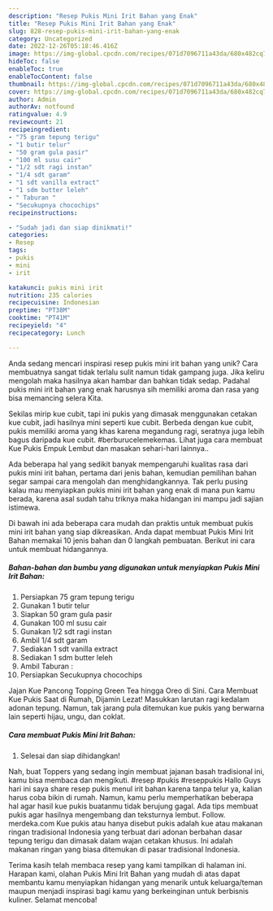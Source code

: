```yaml
---
description: "Resep Pukis Mini Irit Bahan yang Enak"
title: "Resep Pukis Mini Irit Bahan yang Enak"
slug: 828-resep-pukis-mini-irit-bahan-yang-enak
category: Uncategorized
date: 2022-12-26T05:18:46.416Z
image: https://img-global.cpcdn.com/recipes/071d7096711a43da/680x482cq70/pukis-mini-irit-bahan-foto-resep-utama.jpg
hideToc: false
enableToc: true
enableTocContent: false
thumbnail: https://img-global.cpcdn.com/recipes/071d7096711a43da/680x482cq70/pukis-mini-irit-bahan-foto-resep-utama.jpg
cover: https://img-global.cpcdn.com/recipes/071d7096711a43da/680x482cq70/pukis-mini-irit-bahan-foto-resep-utama.jpg
author: Admin
authorAv: notfound
ratingvalue: 4.9
reviewcount: 21
recipeingredient:
- "75 gram tepung terigu"
- "1 butir telur"
- "50 gram gula pasir"
- "100 ml susu cair"
- "1/2 sdt ragi instan"
- "1/4 sdt garam"
- "1 sdt vanilla extract"
- "1 sdm butter leleh"
- " Taburan "
- "Secukupnya chocochips"
recipeinstructions:

- "Sudah jadi dan siap dinikmati!"
categories:
- Resep
tags:
- pukis
- mini
- irit

katakunci: pukis mini irit 
nutrition: 235 calories
recipecuisine: Indonesian
preptime: "PT38M"
cooktime: "PT41M"
recipeyield: "4"
recipecategory: Lunch

---
```





Anda sedang mencari inspirasi resep pukis mini irit bahan yang unik? Cara membuatnya sangat tidak terlalu sulit namun tidak gampang juga. Jika keliru mengolah maka hasilnya akan hambar dan bahkan tidak sedap. Padahal pukis mini irit bahan yang enak harusnya sih memiliki aroma dan rasa yang bisa memancing selera Kita.





Sekilas mirip kue cubit, tapi ini pukis yang dimasak menggunakan cetakan kue cubit, jadi hasilnya mini seperti kue cubit. Berbeda dengan kue cubit, pukis memiliki aroma yang khas karena megandung ragi, seratnya juga lebih bagus daripada kue cubit. #berburucelemekemas. Lihat juga cara membuat Kue Pukis Empuk Lembut dan masakan sehari-hari lainnya..

Ada beberapa hal yang sedikit banyak mempengaruhi kualitas rasa dari pukis mini irit bahan, pertama dari jenis bahan, kemudian pemilihan bahan segar sampai cara mengolah dan menghidangkannya. Tak perlu pusing kalau mau menyiapkan pukis mini irit bahan yang enak di mana pun kamu berada, karena asal sudah tahu triknya maka hidangan ini mampu jadi sajian istimewa.






Di bawah ini ada beberapa cara mudah dan praktis untuk membuat pukis mini irit bahan yang siap dikreasikan. Anda dapat membuat Pukis Mini Irit Bahan memakai 10 jenis bahan dan 0 langkah pembuatan. Berikut ini cara untuk membuat hidangannya.

<!--inarticleads1-->

##### Bahan-bahan dan bumbu yang digunakan untuk menyiapkan Pukis Mini Irit Bahan:

1. Persiapkan 75 gram tepung terigu
1. Gunakan 1 butir telur
1. Siapkan 50 gram gula pasir
1. Gunakan 100 ml susu cair
1. Gunakan 1/2 sdt ragi instan
1. Ambil 1/4 sdt garam
1. Sediakan 1 sdt vanilla extract
1. Sediakan 1 sdm butter leleh
1. Ambil  Taburan :
1. Persiapkan Secukupnya chocochips


Jajan Kue Pancong Topping Green Tea hingga Oreo di Sini. Cara Membuat Kue Pukis Saat di Rumah, Dijamin Lezat! Masukkan larutan ragi kedalam adonan tepung. Namun, tak jarang pula ditemukan kue pukis yang berwarna lain seperti hijau, ungu, dan coklat. 

<!--inarticleads2-->

##### Cara membuat Pukis Mini Irit Bahan:


1. Selesai dan siap dihidangkan!

Nah, buat Toppers yang sedang ingin membuat jajanan basah tradisional ini, kamu bisa membaca dan mengikuti. #resep #pukis #reseppukis Hallo Guys hari ini saya share resep pukis menul irit bahan karena tanpa telur ya, kalian harus coba bikin di rumah. Namun, kamu perlu memperhatikan beberapa hal agar hasil kue pukis buatanmu tidak berujung gagal. Ada tips membuat pukis agar hasilnya mengembang dan teksturnya lembut. Follow. merdeka.com Kue pukis atau hanya disebut pukis adalah kue atau makanan ringan tradisional Indonesia yang terbuat dari adonan berbahan dasar tepung terigu dan dimasak dalam wajan cetakan khusus. Ini adalah makanan ringan yang biasa ditemukan di pasar tradisional Indonesia. 

Terima kasih telah membaca resep yang kami tampilkan di halaman ini. Harapan kami, olahan Pukis Mini Irit Bahan yang mudah di atas dapat membantu kamu menyiapkan hidangan yang menarik untuk keluarga/teman maupun menjadi inspirasi bagi kamu yang berkeinginan untuk berbisnis kuliner. Selamat mencoba!
